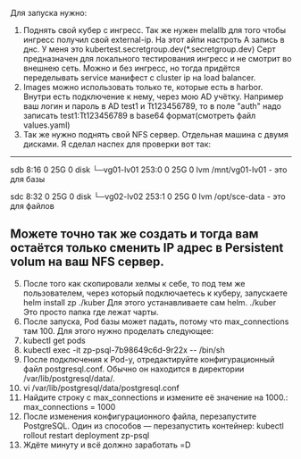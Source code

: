 Для запуска нужно:
1. Поднять свой кубер с ингресс. Так же нужен melallb для того чтобы ингресс получил свой external-ip. На этот айпи настроть A запись в днс. 
У меня это kubertest.secretgroup.dev(*.secretgroup.dev)  Серт предназначен для локального тестирования ингресс и не смотрит во внешнею сеть.
Можно и без ингресс, но тогда придётся переделывать service манифест c cluster ip на  load balancer.
2. Images можно использовать только те, которые есть в harbor. Внутри есть подключение к нему, через мою AD учётку.
Например ваш логин и  пароль в AD test1 и Tt123456789, то в поле "auth" надо записать test1:Tt123456789 в base64 формат(смотреть файл values.yaml)
3. Так же нужно поднять свой NFS сервер. Отдельная машина с двумя дисками. Я сделал наспех для проверки вот так:
----
sdb           8:16   0   25G  0 disk 
└─vg01-lv01 253:0    0   25G  0 lvm  /mnt/vg01-lv01     - это для базы

sdc           8:32   0   25G  0 disk 
└─vg02-lv02 253:1    0   25G  0 lvm  /opt/sce-data      - это для файлов

Можете точно так же создать и тогда вам остаётся только сменить IP адрес в Persistent volum на ваш NFS сервер.
----
5.  После того как скопировали хелмы к себе, то под тем же пользователем, через который подключаетесь к куберу, запускаете helm install zp ./kuber
Для этого устанавливаете сам helm. ./kuber Это просто папка где лежат чарты.
6. После запуска, Pod базы может падать, потому что max_connections там 100. Для этого нужно проделать следующее:
7. kubectl get pods
8. kubectl exec -it zp-psql-7b98649c6d-9r22x -- /bin/sh
9. После подключения к Pod-у, отредактируйте конфигурационный файл postgresql.conf. Обычно он находится в директории /var/lib/postgresql/data/.
10. vi /var/lib/postgresql/data/postgresql.conf
11. Найдите строку с max_connections и измените её значение на 1000.: max_connections = 1000
12. После изменения конфигурационного файла, перезапустите PostgreSQL. Один из способов — перезапустить контейнер: kubectl rollout restart deployment zp-psql
13. Ждёте минуту и всё должно заработать =D
